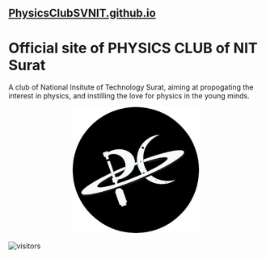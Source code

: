 ## [PhysicsClubSVNIT.github.io](https://PhysicsClubSVNIT.github.io)

# Official site of PHYSICS CLUB of NIT Surat
A club of National Insitute of Technology Surat, aiming at propogating the interest in physics, and instilling the love for physics in the young minds.

<p align="center">
	<img width="250" src="https://github.com/PhysicsClubSVNIT/PhysicsClubSVNIT.github.io/blob/main/assets/images/pc.png?raw=true">
</p>

![visitors](https://visitor-counter-adithyarao3103.vercel.app/show?name=physics-club&tb=000000&cf=000000&cb=ffffff)
